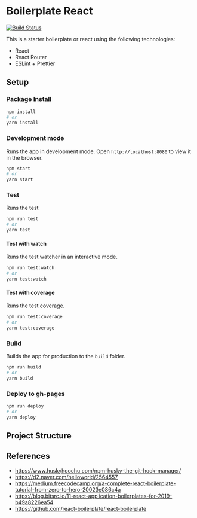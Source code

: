 # Boilerplate React

[![Build Status](https://travis-ci.com/gloriaJun/boilerplate-react-webpack.svg?branch=master)](https://travis-ci.com/gloriaJun/boilerplate-react-webpack)

This is a starter boilerplate or react using the following technologies:

- React
- React Router
- ESLint + Prettier

## Setup

### Package Install

```bash
npm install
# or
yarn install
```

### Development mode

Runs the app in development mode.
Open `http://localhost:8080` to view it in the browser.

```bash
npm start
# or
yarn start
```

### Test

Runs the test

```bash
npm run test
# or
yarn test
```

#### Test with watch

Runs the test watcher in an interactive mode.

```bash
npm run test:watch
# or
yarn test:watch
```

#### Test with coverage

Runs the test coverage.

```bash
npm run test:coverage
# or
yarn test:coverage
```

### Build

Builds the app for production to the `build` folder.

```bash
npm run build
# or
yarn build
```

### Deploy to gh-pages

```bash
npm run deploy
# or
yarn deploy
```

## Project Structure

## References

- https://www.huskyhoochu.com/npm-husky-the-git-hook-manager/
- https://d2.naver.com/helloworld/2564557
- https://medium.freecodecamp.org/a-complete-react-boilerplate-tutorial-from-zero-to-hero-20023e086c4a
- https://blog.bitsrc.io/11-react-application-boilerplates-for-2019-b49a8226ea54
- https://github.com/react-boilerplate/react-boilerplate
